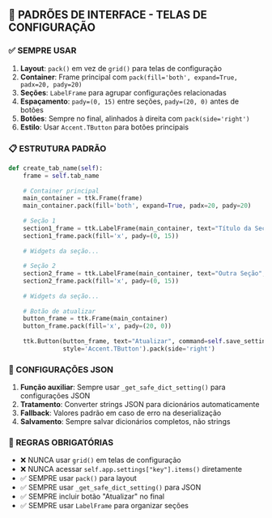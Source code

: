 
## 🎨 PADRÕES DE INTERFACE - TELAS DE CONFIGURAÇÃO

### ✅ SEMPRE USAR
1. **Layout**: `pack()` em vez de `grid()` para telas de configuração
2. **Container**: Frame principal com `pack(fill='both', expand=True, padx=20, pady=20)`
3. **Seções**: `LabelFrame` para agrupar configurações relacionadas
4. **Espaçamento**: `pady=(0, 15)` entre seções, `pady=(20, 0)` antes de botões
5. **Botões**: Sempre no final, alinhados à direita com `pack(side='right')`
6. **Estilo**: Usar `Accent.TButton` para botões principais

### 📋 ESTRUTURA PADRÃO
```python
def create_tab_name(self):
    frame = self.tab_name
    
    # Container principal
    main_container = ttk.Frame(frame)
    main_container.pack(fill='both', expand=True, padx=20, pady=20)
    
    # Seção 1
    section1_frame = ttk.LabelFrame(main_container, text="Título da Seção", padding=10)
    section1_frame.pack(fill='x', pady=(0, 15))
    
    # Widgets da seção...
    
    # Seção 2
    section2_frame = ttk.LabelFrame(main_container, text="Outra Seção", padding=10)
    section2_frame.pack(fill='x', pady=(0, 15))
    
    # Widgets da seção...
    
    # Botão de atualizar
    button_frame = ttk.Frame(main_container)
    button_frame.pack(fill='x', pady=(20, 0))
    
    ttk.Button(button_frame, text="Atualizar", command=self.save_settings, 
               style='Accent.TButton').pack(side='right')
```

### 🔧 CONFIGURAÇÕES JSON
1. **Função auxiliar**: Sempre usar `_get_safe_dict_setting()` para configurações JSON
2. **Tratamento**: Converter strings JSON para dicionários automaticamente
3. **Fallback**: Valores padrão em caso de erro na deserialização
4. **Salvamento**: Sempre salvar dicionários completos, não strings

### 🎯 REGRAS OBRIGATÓRIAS
- ❌ NUNCA usar `grid()` em telas de configuração
- ❌ NUNCA acessar `self.app.settings["key"].items()` diretamente
- ✅ SEMPRE usar `pack()` para layout
- ✅ SEMPRE usar `_get_safe_dict_setting()` para JSON
- ✅ SEMPRE incluir botão "Atualizar" no final
- ✅ SEMPRE usar `LabelFrame` para organizar seções
